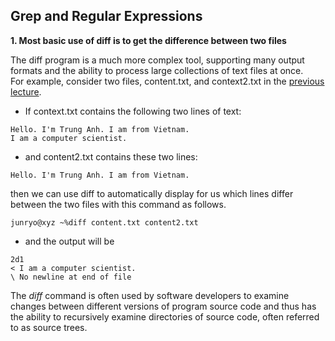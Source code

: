 ## Grep and Regular Expressions

**1. Most basic use of diff is to get the difference between two files**  

The diff program is a much more complex tool, supporting many output formats and the ability to process large collections of text files at once.  
For example, consider two files, content.txt, and context2.txt in the [previous lecture](../Lecture%202:%20Pipelines%20-%20Input%26Output%20Redirection).  
  * If context.txt contains the following two lines of text:
```
Hello. I'm Trung Anh. I am from Vietnam.
I am a computer scientist.
```
* and content2.txt contains these two lines:
```
Hello. I'm Trung Anh. I am from Vietnam.

```

then we can use diff to automatically display for us which lines differ between the two files with this command as follows.
```
junryo@xyz ~%diff content.txt content2.txt 
```
  * and the output will be
```
2d1
< I am a computer scientist.
\ No newline at end of file
```


The *diff* command is often used by software developers to examine changes between different versions of program source code and thus has the ability to recursively examine directories of source code, often referred to as source trees.
